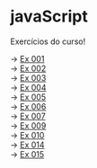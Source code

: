 # javaScript
 
Exercícios do curso!

-> <a href="https://ipneuhauser.github.io/javaScript/aula04/ex001.html">Ex 001</a><br>
-> <a href="https://ipneuhauser.github.io/javaScript/aula06/ex002.html">Ex 002</a><br>
-> <a href="https://ipneuhauser.github.io/javaScript/aula06/ex003.html">Ex 003</a><br>
-> <a href="https://ipneuhauser.github.io/javaScript/aula06/ex004.html">Ex 004</a><br>
-> <a href="https://ipneuhauser.github.io/javaScript/aula09/ex005.html">Ex 005</a><br>
-> <a href="https://ipneuhauser.github.io/javaScript/aula10/ex006.html">Ex 006</a><br>
-> <a href="https://ipneuhauser.github.io/javaScript/aula10/ex007.html">Ex 007</a><br>
-> <a href="https://ipneuhauser.github.io/javaScript/aula11/ex009.html">Ex 009</a><br>
-> <a href="https://ipneuhauser.github.io/javaScript/aula11/ex010.html">Ex 010</a><br>
-> <a href="https://ipneuhauser.github.io/javaScript/aula13/ex014/ex014.html">Ex 014</a><br>
-> <a href="https://ipneuhauser.github.io/javaScript/aula13/ex015/ex015.html">Ex 015</a><br>